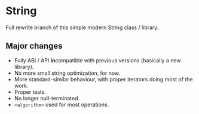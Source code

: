# String

Full rewrite branch of this simple modern String class / library. 

## Major changes

* Fully ABI / API **in**compatible with previous versions (basically a new library).
* No more small string optimization, for now.
* More standard-similar behaviour, with proper iterators doing most of the work.
* Proper tests.
* No longer null-terminated.
* `<algorithm>` used for most operations.
